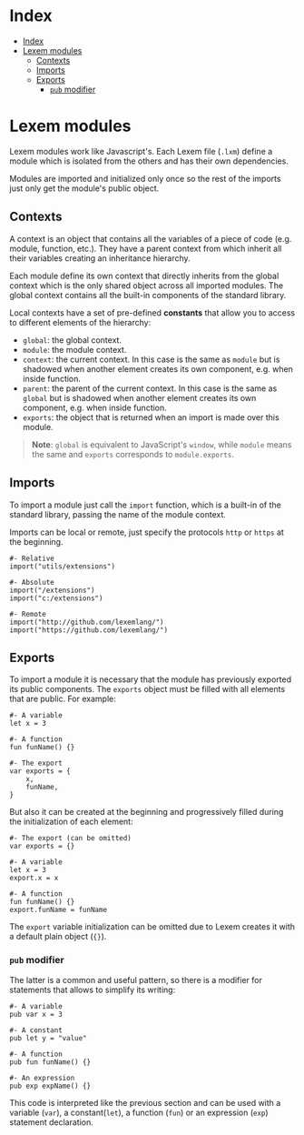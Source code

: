 # Index

- [Index](#Index)
- [Lexem modules](#Lexem-modules)
  - [Contexts](#Contexts)
  - [Imports](#Imports)
  - [Exports](#Exports)
    - [`pub` modifier](#pub-modifier)

# Lexem modules

Lexem modules work like Javascript's. Each Lexem file (`.lxm`) define a module which is isolated from the others and has their own dependencies.

Modules are imported and initialized only once so the rest of the imports just only get the module's public object.

## Contexts

A context is an object that contains all the variables of a piece of code (e.g. module, function, etc.). They have a parent context from which inherit all their variables creating an inheritance hierarchy.

Each module define its own context that directly inherits from the global context which is the only shared object across all imported modules.
The global context contains all the built-in components of the standard library.

Local contexts have a set of pre-defined **constants** that allow you to access to different elements of the hierarchy:

- `global`: the global context.
- `module`: the module context.
- `context`: the current context. In this case is the same as `module` but is shadowed when another element creates its own component, e.g. when inside function.
- `parent`: the parent of the current context. In this case is the same as `global` but is shadowed when another element creates its own component, e.g. when inside function.
- `exports`: the object that is returned when an import is made over this module.

> **Note**: `global` is equivalent to JavaScript's `window`, while `module` means the same and `exports` corresponds to `module.exports`.

## Imports

To import a module just call the `import` function, which is a built-in of the standard library, passing the name of the module context.

Imports can be local or remote, just specify the protocols `http` or `https` at the beginning.

```lexem
#- Relative
import("utils/extensions")

#- Absolute
import("/extensions")
import("c:/extensions")

#- Remote
import("http://github.com/lexemlang/")
import("https://github.com/lexemlang/")
```

## Exports

To import a module it is necessary that the module has previously exported its public components. The `exports` object must be filled with all elements that are public. For example:

```lexem
#- A variable
let x = 3

#- A function
fun funName() {}

#- The export
var exports = {
    x,
    funName,
}
```

But also it can be created at the beginning and progressively filled during the initialization of each element:

```lexem
#- The export (can be omitted)
var exports = {}

#- A variable
let x = 3
export.x = x

#- A function
fun funName() {}
export.funName = funName
```

The `export` variable initialization can be omitted due to Lexem creates it with a default plain object (`{}`).

### `pub` modifier

The latter is a common and useful pattern, so there is a modifier for statements that allows to simplify its writing:

```lexem
#- A variable
pub var x = 3

#- A constant
pub let y = "value"

#- A function
pub fun funName() {}

#- An expression
pub exp expName() {}
```

This code is interpreted like the previous section and can be used with a variable (`var`), a constant(`let`), a function (`fun`) or an expression (`exp`) statement declaration.
